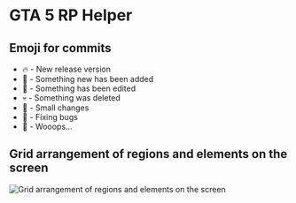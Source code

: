 # GTA 5 RP Helper

## Emoji for commits

- 🔥 - New release version
- 🧠 - Something new has been added
- 🗿 - Something has been edited
- 💀 - Something was deleted
- 🎈 - Small changes
- 💊 - Fixing bugs
- 👾 - Wooops...

## Grid arrangement of regions and elements on the screen

![Grid arrangement of regions and elements on the screen](https://imgur.com/CSNRJ7N.jpg)
